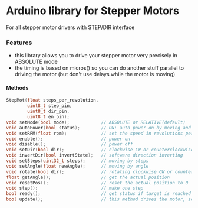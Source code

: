 # Arduino library for Stepper Motors
For all stepper motor drivers with STEP/DIR interface

### Features
* this library allows you to drive your stepper motor very precisely in ABSOLUTE mode
* the timing is based on micros() so you can do another stuff parallel to driving the motor (but don't use delays while the motor is moving)

#### Methods
```C++
StepMot(float steps_per_revolution,
        uint8_t step_pin, 
        uint8_t dir_pin, 
        uint8_t en_pin);
void setMode(bool mode);            // ABSOLUTE or RELATIVE(default)
void autoPower(bool status);        // ON: auto power on by moving and power off if stopped. OFF: power is always on (default)
void setRPM(float rpm);             // set the speed in revolutions per minute
void enable();                      // power on 
void disable();                     // power off
void setDir(bool dir);              // clockwise CW or counterclockwise CCW
void invertDir(bool invertState);   // software direction inverting
void setSteps(uint32_t steps);      // moving by steps
void setAngle(float newAngle);      // moving by angle
void rotate(bool dir);              // rotating clockwise CW or counterclockwise CCW
float getAngle();                   // get the actual position 
void resetPos();                    // reset the actual position to 0
void step();                        // make one step
bool ready();                       // get status if target is reached
bool update();                      // this method drives the motor, so it must be in the loop() function. Returns true if the motor is moving and false otherwise
```
